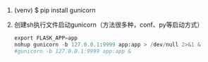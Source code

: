 1. (venv) $ pip install gunicorn

2. 创建sh执行文件启动gunicorn（方法很多种，conf、py等启动方式）

   ```python
   export FLASK_APP=app
   nohup gunicorn -b 127.0.0.1:9999 app:app > /dev/null 2>&1 &
   #gunicorn -b 127.0.0.1:9999 app:app &
   
   ```

   

